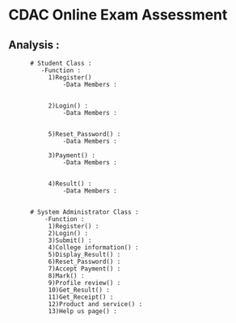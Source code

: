 # CDAC Online Exam Assessment
## Analysis : 
          # Student Class :
             -Function :
               1)Register()
                   -Data Members : 
                     
         
               2)Login() :
                   -Data Members : 
                   
                   
               5)Reset_Password() : 
                   -Data Members : 
         
               3)Payment() :
                   -Data Members : 
 
    
               4)Result() :
                   -Data Members : 


          # System Administrator Class :
              -Function :
               1)Register() :
               2)Login() :
               3)Submit() :
               4)College information() :
               5)Display_Result() :
               6)Reset_Password() :
               7)Accept Payment() :
               8)Mark() :
               9)Profile review() :
               10)Get_Result() :
               11)Get_Receipt() :
               12)Product and service() :
               13)Help us page() :
               
